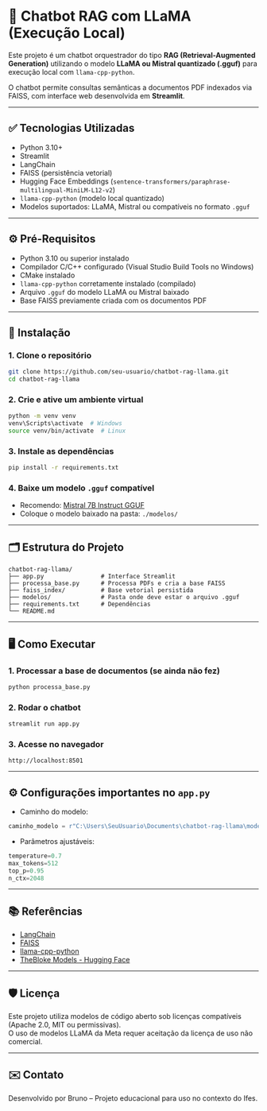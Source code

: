 # 🦥 Chatbot RAG com LLaMA (Execução Local)

Este projeto é um chatbot orquestrador do tipo **RAG (Retrieval-Augmented Generation)** utilizando o modelo **LLaMA ou Mistral quantizado (.gguf)** para execução local com `llama-cpp-python`.

O chatbot permite consultas semânticas a documentos PDF indexados via FAISS, com interface web desenvolvida em **Streamlit**.

---

## ✅ Tecnologias Utilizadas

- Python 3.10+
- Streamlit
- LangChain
- FAISS (persistência vetorial)
- Hugging Face Embeddings (`sentence-transformers/paraphrase-multilingual-MiniLM-L12-v2`)
- `llama-cpp-python` (modelo local quantizado)
- Modelos suportados: LLaMA, Mistral ou compatíveis no formato `.gguf`

---

## ⚙️ Pré-Requisitos

- Python 3.10 ou superior instalado
- Compilador C/C++ configurado (Visual Studio Build Tools no Windows)
- CMake instalado
- `llama-cpp-python` corretamente instalado (compilado)
- Arquivo `.gguf` do modelo LLaMA ou Mistral baixado
- Base FAISS previamente criada com os documentos PDF

---

## 🚀 Instalação

### 1. Clone o repositório

```bash
git clone https://github.com/seu-usuario/chatbot-rag-llama.git
cd chatbot-rag-llama
```

### 2. Crie e ative um ambiente virtual

```bash
python -m venv venv
venv\Scripts\activate  # Windows
source venv/bin/activate  # Linux
```

### 3. Instale as dependências

```bash
pip install -r requirements.txt
```

### 4. Baixe um modelo `.gguf` compatível

- Recomendo: [Mistral 7B Instruct GGUF](https://huggingface.co/TheBloke/Mistral-7B-Instruct-v0.2-GGUF)
- Coloque o modelo baixado na pasta: `./modelos/`

---

## 🗂️ Estrutura do Projeto

```text
chatbot-rag-llama/
├── app.py                # Interface Streamlit
├── processa_base.py      # Processa PDFs e cria a base FAISS
├── faiss_index/          # Base vetorial persistida
├── modelos/              # Pasta onde deve estar o arquivo .gguf
├── requirements.txt      # Dependências
└── README.md
```

---

## 🖥️ Como Executar

### 1. Processar a base de documentos (se ainda não fez)

```bash
python processa_base.py
```

### 2. Rodar o chatbot

```bash
streamlit run app.py
```

### 3. Acesse no navegador

```text
http://localhost:8501
```

---

## ⚙️ Configurações importantes no `app.py`

- Caminho do modelo:

```python
caminho_modelo = r"C:\Users\SeuUsuario\Documents\chatbot-rag-llama\modelos\mistral-7b-instruct-v0.2.Q4_K_M.gguf"
```

- Parâmetros ajustáveis:

```python
temperature=0.7
max_tokens=512
top_p=0.95
n_ctx=2048
```

---

## 📚 Referências

- [LangChain](https://github.com/langchain-ai/langchain)
- [FAISS](https://github.com/facebookresearch/faiss)
- [llama-cpp-python](https://github.com/abetlen/llama-cpp-python)
- [TheBloke Models - Hugging Face](https://huggingface.co/TheBloke)

---

## 🛡️ Licença

Este projeto utiliza modelos de código aberto sob licenças compatíveis (Apache 2.0, MIT ou permissivas).\
O uso de modelos LLaMA da Meta requer aceitação da licença de uso não comercial.

---

## ✉️ Contato

Desenvolvido por Bruno – Projeto educacional para uso no contexto do Ifes.

